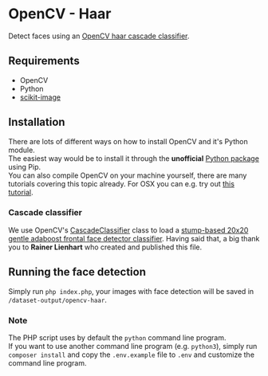 # OpenCV - Haar
Detect faces using an [OpenCV haar cascade classifier](https://github.com/opencv/opencv/blob/master/data/haarcascades/haarcascade_frontalface_alt.xml).  

## Requirements
- OpenCV
- Python
- [scikit-image](https://scikit-image.org/)

## Installation
There are lots of different ways on how to install OpenCV and it's Python module.  
The easiest way would be to install it through the **unofficial** [Python package](https://pypi.org/project/opencv-python/) using Pip.  
You can also compile OpenCV on your machine yourself, there are many tutorials covering this topic already.
For OSX you can e.g. try out [this tutorial](https://www.learnopencv.com/install-opencv3-on-macos/).

### Cascade classifier
We use OpenCV's [CascadeClassifier](https://docs.opencv.org/3.4.3/d1/de5/classcv_1_1CascadeClassifier.html) class to load a
[stump-based 20x20 gentle adaboost frontal face detector classifier](https://github.com/opencv/opencv/blob/master/data/haarcascades/haarcascade_frontalface_alt.xml).
Having said that, a big thank you to **Rainer Lienhart** who created and published this file.

## Running the face detection
Simply run `php index.php`, your images with face detection will be saved in `/dataset-output/opencv-haar`.

### Note
The PHP script uses by default the `python` command line program.  
If you want to use another command line program (e.g. `python3`),
simply run `composer install` and copy the `.env.example` file to `.env` and customize the command line program.
